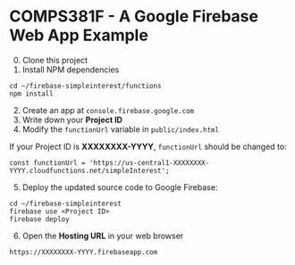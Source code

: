# COMPS381F - A Google Firebase Web App Example

0. Clone this project
1. Install NPM dependencies
```
cd ~/firebase-simpleinterest/functions
npm install
```
2. Create an app at `console.firebase.google.com`
3. Write down your **Project ID**
4. Modify the `functionUrl` variable in `public/index.html`

If your Project ID is **XXXXXXXX-YYYY**, `functionUrl` should be changed to:
```
const functionUrl = 'https://us-central1-XXXXXXXX-YYYY.cloudfunctions.net/simpleInterest';
```
5. Deploy the updated source code to Google Firebase:
```
cd ~/firebase-simpleinterest
firebase use <Project ID>
firebase deploy
```
6. Open the **Hosting URL** in your web browser
```
https://XXXXXXXX-YYYY.firebaseapp.com
```
